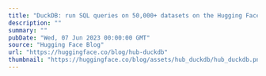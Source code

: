 ```yaml
---
title: "DuckDB: run SQL queries on 50,000+ datasets on the Hugging Face Hub"
description: ""
summary: ""
pubDate: "Wed, 07 Jun 2023 00:00:00 GMT"
source: "Hugging Face Blog"
url: "https://huggingface.co/blog/hub-duckdb"
thumbnail: "https://huggingface.co/blog/assets/hub_duckdb/hub_duckdb.png"
---
```


